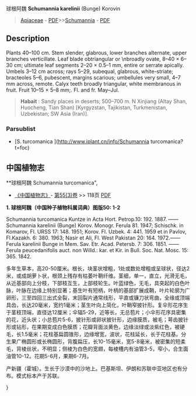 球根阿魏 **Schumannia karelinii** (Bunge) Korovin

> [Apiaceae](http://www.iplant.cn/info/Apiaceae?t=foc) - [PDF](http://www.iplant.cn/foc/pdf/Apiaceae.pdf)>>[Schumannia](http://www.iplant.cn/info/Schumannia?t=foc) - [PDF](http://www.iplant.cn/foc/pdf/Schumannia.pdf)

## Description

Plants 40–100 cm. Stem slender, glabrous, lower branches alternate, upper branches verticillate. Leaf blade obtriangular or  &#x0D;\nbroadly ovate, 8–40 × 6–30 cm; ultimate leaf segments 2–20 × 0.5–1 mm, entire or serrate apically. Umbels 3–12 cm across; rays 5–29, subequal, glabrous, white-striate; bracteoles 5–6, pubescent, margins scarious; umbellules very small, 4–7 mm across, remote. Calyx teeth broadly triangular, white membranous in fruit. Fruit 10–15 × 5–8 mm;. Fl. and fr. May–Jul.


> **Habait** : 
> Sandy places in deserts; 500–700 m. N Xinjiang (Altay Shan, Huocheng, Tian Shan) [Kyrgyzstan, Tajikistan, Turkmenistan, Uzbekistan; SW Asia (Iran)].



### Parsublist

* [S.  turcomanica  ](http://www.iplant.cn/info/Schumannia turcomanica?t=foc)

## 中国植物志



**球根阿魏 Schumannia turcomanica",


* [《中国植物志》](http://www.iplant.cn/frps)- [第55(3)卷](http://www.iplant.cn/frps/vol/55(3)) >> 118页 [PDF](http://www.iplant.cn/frps/pdf/55(3)/118.PDF)

**1. 球根阿魏（中国种子植物科属词典）图版50: 1-2**

Schumannia turcomanica Kuntze in Acta Hort. Petrop.10: 192. 1887. ——Schumannia karelinii (Bunge) Korov. Monogr. Ferula 81. 1947; Schischk. in Komarov, Fl. URSS 17: 148. 1951; Korov. Fl. Uzbek. 4: 441. 1959 et in Pavlov, Fl.Kazakh. 6: 380. 1963; Nasir et Ali, Fl. West Pakistan 20: 164. 1972.——Ferula karelinii Bunge in Mem. Sav. Etr. Acad. Petersb. 7: 306. 1851. ——Ferula peucedanifolis auct. non Willd.: kar. et Kir. in Bull. Soc. Nat. Mosc. 15: 365. 1842.

多年生草本，高20-50厘米。根长，块茎状增粗，1处或数处增粗或呈球状，径达2米，或成胡萝卜状，根颈上残存有枯萎叶鞘纤维。茎细，单一，直立，光滑无毛，从近基部向上分枝，下部枝互生，上部枝轮生。叶蓝绿色，无毛，具突起的白色叶脉，叶脉在边缘上特别显著；基生叶有短柄，叶柄的基部扩展成鞘，叶片轮廓为广卵形，三至四回三出式全裂，末回裂片通常线形，平直或镰刀状弯曲，全缘或顶端具齿，长达20毫米，宽约1毫米；茎生叶向上简化，叶鞘窄披针形。复伞形花序生于茎枝顶端，直径达12厘米；伞辐5-29，近等长，无总苞片；小伞形花序具密集的花，近头状；小总苞片5-6，披针形或卵状披针形，边缘膜质，被毛；萼齿披针形或钻形，在果期变成白色膜质；花瓣背面淡黄色，边缘淡绿或淡紫红色，被硬毛，长1.5毫米；花柱基扁圆锥形，边缘增宽，波状，花柱延长，长于花柱基。分生果广椭圆形或长椭圆形，背腹扁压，长10-15毫米，宽5-8毫米，被密集的短柔毛，背棱丝状，不明显；侧棱为白色的宽翅，每棱槽内有油管3-5，窄小，合生面油管10-12。花期5-6月，果期6-7月。

产新疆（霍城）。生长于沙漠中的沙地上。巴基斯坦、伊朗和苏联中亚地区也有分布。模式标本产于苏联。



}